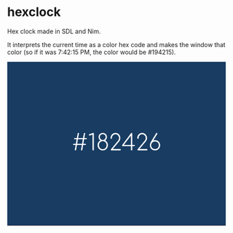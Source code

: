 # hexclock
Hex clock made in SDL and Nim.

It interprets the current time as a color hex code and makes the window that
color (so if it was 7:42:15 PM, the color would be #194215).

![screenshot](screenshot.png)
